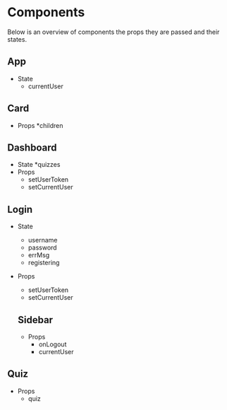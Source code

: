 # Components
Below is an overview of components the props they are passed and their states.

## App
* State
  * currentUser

## Card
* Props
  *children
  
## Dashboard
* State 
  *quizzes
* Props
  * setUserToken
  * setCurrentUser

## Login
* State
  * username
  * password
  * errMsg
  * registering
* Props
  * setUserToken
  * setCurrentUser

  ## Sidebar
  * Props
    * onLogout
    * currentUser

## Quiz
* Props
  * quiz
